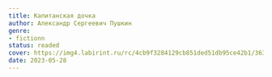 ```yaml
---
title: Капитанская дочка
author: Александр Сергеевич Пушкин
genre:
- fictionn
status: readed
cover: https://img4.labirint.ru/rc/4cb9f3284129cb851ded51db95ce42b1/363x561q80/books52/510554/cover.jpg?1612693778
date: 2023-05-28
---
```


